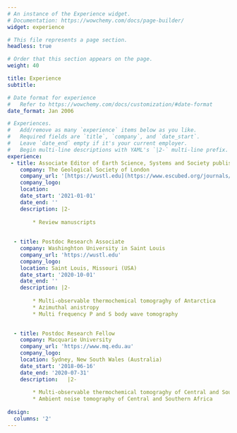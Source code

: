 ```yaml
---
# An instance of the Experience widget.
# Documentation: https://wowchemy.com/docs/page-builder/
widget: experience

# This file represents a page section.
headless: true

# Order that this section appears on the page.
weight: 40

title: Experience
subtitle:

# Date format for experience
#   Refer to https://wowchemy.com/docs/customization/#date-format
date_format: Jan 2006

# Experiences.
#   Add/remove as many `experience` items below as you like.
#   Required fields are `title`, `company`, and `date_start`.
#   Leave `date_end` empty if it's your current employer.
#   Begin multi-line descriptions with YAML's `|2-` multi-line prefix.
experience:
 - title: Associate Editor of Earth Science, Systems and Society published by the Geological Society of London
    company: The Geological Society of London
    company_url: '[https://wustl.edu](https://www.escubed.org/journals/earth-science-systems-and-society)'
    company_logo: 
    location:
    date_start: '2021-01-01'
    date_end: ''
    description: |2-
        
        * Review manuscripts
        
        
  - title: Postdoc Research Associate
    company: Washinghton University in Saint Louis
    company_url: 'https://wustl.edu'
    company_logo: 
    location: Saint Louis, Missouri (USA)
    date_start: '2020-10-01'
    date_end: ''
    description: |2-
        
        * Multi-observable thermochemical tomograghy of Antarctica
        * Azimuthal anistropy 
        * Multi frequency P and S body wave tomography
       

  - title: Postdoc Research Fellow
    company: Macquarie University
    company_url: 'https://www.mq.edu.au'
    company_logo: 
    location: Sydney, New South Wales (Australia)
    date_start: '2018-06-16'
    date_end: '2020-07-31'
    description:   |2-
        
        * Multi-observable thermochemical tomograghy of Central and Southern Africa
        * Ambient noise tomography of Central and Southern Africa
    
design:
  columns: '2'
---
```

